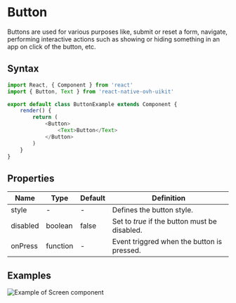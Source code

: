 # Button

Buttons are used for various purposes like, submit or reset a form, navigate, performing interactive actions such as showing or hiding something in an app on click of the button, etc.

## Syntax

```javascript
import React, { Component } from 'react'
import { Button, Text } from 'react-native-ovh-uikit'

export default class ButtonExample extends Component {
    render() {
        return (
            <Button>
                <Text>Button</Text>
            </Button>
        )
    }
}
```

## Properties

| Name | Type | Default | Definition |
| - | - | - | - |
| style | - | - | Defines the button style. |
| disabled | boolean | false | Set to *true* if the button must be disabled. |
| onPress | function | - | Event triggred when the button is pressed. |

## Examples

![Example of Screen component](https://github.com/cygy/ovh-ui-kit-documentation/blob/react-native/src/assets/components/example.png)